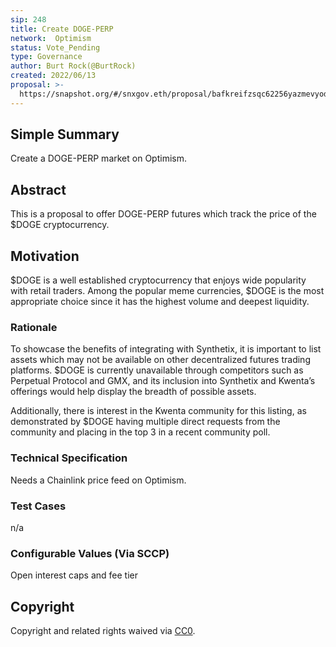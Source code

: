 ```yaml
---
sip: 248
title: Create DOGE-PERP
network:  Optimism 
status: Vote_Pending
type: Governance
author: Burt Rock(@BurtRock)
created: 2022/06/13
proposal: >-
  https://snapshot.org/#/snxgov.eth/proposal/bafkreifzsqc62256yazmevyodzshibbje6vygjysouvyyuc2jzwajcd63a
---
```


## Simple Summary

Create a DOGE-PERP market on Optimism.

## Abstract

This is a proposal to offer DOGE-PERP futures which track the price of the $DOGE cryptocurrency.

## Motivation

$DOGE is a well established cryptocurrency that enjoys wide popularity with retail traders. Among the popular meme currencies, $DOGE is the most appropriate choice since it has the highest volume and deepest liquidity.

### Rationale

To showcase the benefits of integrating with Synthetix, it is important to list assets which may not be available on other decentralized futures trading platforms. $DOGE is currently unavailable through competitors such as Perpetual Protocol and GMX, and its inclusion into Synthetix and Kwenta’s offerings would help display the breadth of possible assets.

Additionally, there is interest in the Kwenta community for this listing, as demonstrated by $DOGE having multiple direct requests from the community and placing in the top 3 in a recent community poll.

### Technical Specification

Needs a Chainlink price feed on Optimism.

### Test Cases

n/a

### Configurable Values (Via SCCP)

Open interest caps and fee tier


## Copyright

Copyright and related rights waived via [CC0](https://creativecommons.org/publicdomain/zero/1.0/).
